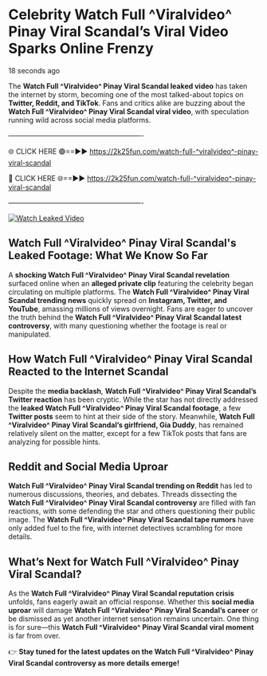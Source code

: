 # Celebrity Watch Full ^Viralvideo^ Pinay Viral Scandal’s Viral Video Sparks Online Frenzy

18 seconds ago

The **Watch Full ^Viralvideo^ Pinay Viral Scandal leaked video** has taken the internet by storm, becoming one of the most talked-about topics on **Twitter, Reddit, and TikTok**. Fans and critics alike are buzzing about the **Watch Full ^Viralvideo^ Pinay Viral Scandal viral video**, with speculation running wild across social media platforms.

———————————————————-

🌐 CLICK HERE 🟢==►► https://2k25fun.com/watch-full-^viralvideo^-pinay-viral-scandal

🔴 CLICK HERE 🌐==►► https://2k25fun.com/watch-full-^viralvideo^-pinay-viral-scandal

———————————————————-

[![Watch Leaked Video](https://miro.medium.com/v2/resize:fit:828/format:webp/1*cilzJN44JGOrTw9NJCrNHA.gif "Watch Leaked Video")](https://2k25fun.com/watch-full-^viralvideo^-pinay-viral-scandal)

## **Watch Full ^Viralvideo^ Pinay Viral Scandal's Leaked Footage: What We Know So Far**  
A **shocking Watch Full ^Viralvideo^ Pinay Viral Scandal revelation** surfaced online when an **alleged private clip** featuring the celebrity began circulating on multiple platforms. The **Watch Full ^Viralvideo^ Pinay Viral Scandal trending news** quickly spread on **Instagram, Twitter, and YouTube**, amassing millions of views overnight. Fans are eager to uncover the truth behind the **Watch Full ^Viralvideo^ Pinay Viral Scandal latest controversy**, with many questioning whether the footage is real or manipulated.  

## **How Watch Full ^Viralvideo^ Pinay Viral Scandal Reacted to the Internet Scandal**  
Despite the **media backlash**, **Watch Full ^Viralvideo^ Pinay Viral Scandal’s Twitter reaction** has been cryptic. While the star has not directly addressed the **leaked Watch Full ^Viralvideo^ Pinay Viral Scandal footage**, a few **Twitter posts** seem to hint at their side of the story. Meanwhile, **Watch Full ^Viralvideo^ Pinay Viral Scandal’s girlfriend, Gia Duddy**, has remained relatively silent on the matter, except for a few TikTok posts that fans are analyzing for possible hints.  

## **Reddit and Social Media Uproar**  
**Watch Full ^Viralvideo^ Pinay Viral Scandal trending on Reddit** has led to numerous discussions, theories, and debates. Threads dissecting the **Watch Full ^Viralvideo^ Pinay Viral Scandal controversy** are filled with fan reactions, with some defending the star and others questioning their public image. The **Watch Full ^Viralvideo^ Pinay Viral Scandal tape rumors** have only added fuel to the fire, with internet detectives scrambling for more details.  

## **What’s Next for Watch Full ^Viralvideo^ Pinay Viral Scandal?**  
As the **Watch Full ^Viralvideo^ Pinay Viral Scandal reputation crisis** unfolds, fans eagerly await an official response. Whether this **social media uproar** will damage **Watch Full ^Viralvideo^ Pinay Viral Scandal’s career** or be dismissed as yet another internet sensation remains uncertain. One thing is for sure—this **Watch Full ^Viralvideo^ Pinay Viral Scandal viral moment** is far from over.  

👉 **Stay tuned for the latest updates on the Watch Full ^Viralvideo^ Pinay Viral Scandal controversy as more details emerge!**  